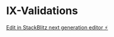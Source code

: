 # IX-Validations

[Edit in StackBlitz next generation editor ⚡️](https://stackblitz.com/~/github.com/Aiderlei/IX-Validations)
